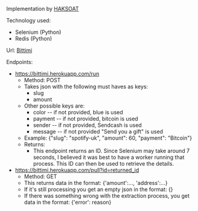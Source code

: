 

Implementation by [HAKSOAT](https://www.twitter.com/HAKSOAT)

Technology used:

 - Selenium (Python)
 - Redis (Python)

Url: [Bittimi](https://bittimi.herokuapp.com)

Endpoints:

 - https://bittimi.herokuapp.com/run
	 - Method: POST
	 - Takes json with the following must haves as keys:
		 - slug
		 - amount
	 - Other possible keys are:
		 - color -- if not provided, blue is used
		 - payment -- if not provided, bitcoin is used
		 - sender -- if not provided, Sendcash is used
		 - message -- if not provided "Send you a gift" is used
     - Example: {"slug": "spotify-uk", "amount": 60, "payment": "Bitcoin"}
	 - Returns:
		 - This endpoint returns an ID. Since Selenium may take around 7 seconds, I believed it was best to have a worker running that process. This ID can then be used to retrieve the details.
 - https://bittimi.herokuapp.com/pull?id=returned_id
	 - Method: GET
	 - This returns data in the format: {'amount':..., 'address':...}
	 - If it's still processing you get an empty json in the format: {}
	 - If there was something wrong with the extraction process, you get data in the format: {'error': reason}


